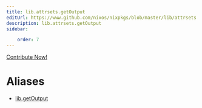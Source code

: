 ```yaml
---
title: lib.attrsets.getOutput
editUrl: https://www.github.com/nixos/nixpkgs/blob/master/lib/attrsets.nix#L1178C15
description: lib.attrsets.getOutput
sidebar:

    order: 7
---
```


<a href="https://www.github.com/nixos/nixpkgs/blob/master/lib/attrsets.nix#L1178C15">Contribute Now!</a>


# Aliases

- [lib.getOutput](/reference/libgetOutput)


